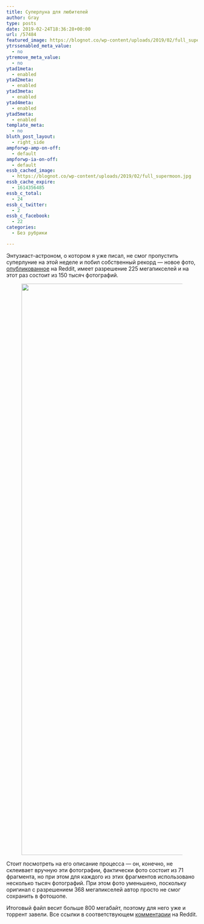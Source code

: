 ```yaml
---
title: Суперлуна для любителей
author: Gray
type: posts
date: 2019-02-24T18:36:28+00:00
url: /57484
featured_image: https://blognot.co/wp-content/uploads/2019/02/full_supermoon.jpg
ytrssenabled_meta_value:
  - no
ytremove_meta_value:
  - no
ytad1meta:
  - enabled
ytad2meta:
  - enabled
ytad3meta:
  - enabled
ytad4meta:
  - enabled
ytad5meta:
  - enabled
template_meta:
  - no
bluth_post_layout:
  - right_side
ampforwp-amp-on-off:
  - default
ampforwp-ia-on-off:
  - default
essb_cached_image:
  - https://blognot.co/wp-content/uploads/2019/02/full_supermoon.jpg
essb_cache_expire:
  - 1614356485
essb_c_total:
  - 24
essb_c_twitter:
  - 2
essb_c_facebook:
  - 22
categories:
  - Без рубрики

---
```








Энтузиаст-астроном, о котором я уже писал, не смог пропустить суперлуние на этой неделе и побил собственный рекорд — новое фото, [опубликованное][1] на Reddit, имеет разрешение 225 мегапикселей и на этот раз состоит из 150 тысяч фотографий.<figure class="wp-block-image">

<img data-attachment-id="57485" data-permalink="https://blognot.co/57484/full_supermoon" data-orig-file="https://i1.wp.com/blognot.co/wp-content/uploads/2019/02/full_supermoon.jpg?fit=1500%2C1500&ssl=1" data-orig-size="1500,1500" data-comments-opened="1" data-image-meta="{&quot;aperture&quot;:&quot;0&quot;,&quot;credit&quot;:&quot;&quot;,&quot;camera&quot;:&quot;&quot;,&quot;caption&quot;:&quot;&quot;,&quot;created_timestamp&quot;:&quot;0&quot;,&quot;copyright&quot;:&quot;&quot;,&quot;focal_length&quot;:&quot;0&quot;,&quot;iso&quot;:&quot;0&quot;,&quot;shutter_speed&quot;:&quot;0&quot;,&quot;title&quot;:&quot;&quot;,&quot;orientation&quot;:&quot;0&quot;}" data-image-title="full_supermoon" data-image-description="" data-medium-file="https://i1.wp.com/blognot.co/wp-content/uploads/2019/02/full_supermoon.jpg?fit=300%2C300&ssl=1" data-large-file="https://i1.wp.com/blognot.co/wp-content/uploads/2019/02/full_supermoon.jpg?fit=740%2C740&ssl=1" width="1500" height="1500" src="https://i2.wp.com/blognot.co/wp-content/uploads/2019/02/full_supermoon.jpg?fit=740%2C740&ssl=1" alt="" class="wp-image-57485" srcset="https://i1.wp.com/blognot.co/wp-content/uploads/2019/02/full_supermoon.jpg?w=1500&ssl=1 1500w, https://i1.wp.com/blognot.co/wp-content/uploads/2019/02/full_supermoon.jpg?resize=150%2C150&ssl=1 150w, https://i1.wp.com/blognot.co/wp-content/uploads/2019/02/full_supermoon.jpg?resize=300%2C300&ssl=1 300w, https://i1.wp.com/blognot.co/wp-content/uploads/2019/02/full_supermoon.jpg?resize=768%2C768&ssl=1 768w, https://i1.wp.com/blognot.co/wp-content/uploads/2019/02/full_supermoon.jpg?resize=1024%2C1024&ssl=1 1024w, https://i1.wp.com/blognot.co/wp-content/uploads/2019/02/full_supermoon.jpg?resize=60%2C60&ssl=1 60w, https://i1.wp.com/blognot.co/wp-content/uploads/2019/02/full_supermoon.jpg?resize=500%2C500&ssl=1 500w, https://i1.wp.com/blognot.co/wp-content/uploads/2019/02/full_supermoon.jpg?resize=800%2C800&ssl=1 800w, https://i1.wp.com/blognot.co/wp-content/uploads/2019/02/full_supermoon.jpg?resize=200%2C200&ssl=1 200w, https://i1.wp.com/blognot.co/wp-content/uploads/2019/02/full_supermoon.jpg?w=1200&ssl=1 1200w" sizes="(max-width: 740px) 100vw, 740px" /> </figure> 

Стоит посмотреть на его описание процесса — он, конечно, не склеивает вручную эти фотографии, фактически фото состоит из 71 фрагмента, но при этом для каждого из этих фрагментов использовано несколько тысяч фотографий. При этом фото уменьшено, поскольку оригинал с разрешением 368 мегапикселей автор просто не смог сохранить в фотошопе.

Итоговый файл весит больше 800 мегабайт, поэтому для него уже и торрент завели. Все ссылки в соответствующем [комментарии][2] на Reddit.

 [1]: https://www.reddit.com/r/space/comments/au1v8e/i_made_a_225_megapixel_shot_of_this_weeks/
 [2]: https://www.reddit.com/r/space/comments/au1v8e/i_made_a_225_megapixel_shot_of_this_weeks/eh4z3hl/